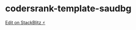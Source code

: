 # codersrank-template-saudbg

[Edit on StackBlitz ⚡️](https://stackblitz.com/edit/codersrank-template-saudbg)